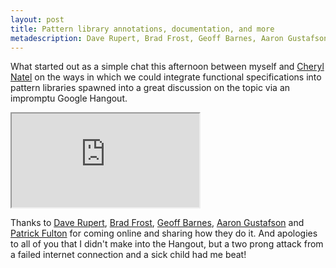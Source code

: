 ```yaml
---
layout: post
title: Pattern library annotations, documentation, and more
metadescription: Dave Rupert, Brad Frost, Geoff Barnes, Aaron Gustafson &amp; Patrick Fulton share their thoughts on responsive deliverables, pattern libraries &amp; annotations
---
```

What started out as a simple chat this afternoon between myself and [Cheryl Natel](https://twitter.com/cheryl_lis) on the ways in which we could integrate functional specifications into pattern libraries spawned into a great discussion on the topic via an impromptu Google Hangout.

<div class="video"><iframe src="http://www.youtube.com/embed/ROaXVB-bbek?rel=0">iframe</iframe></div>

Thanks to [Dave Rupert](https://twitter.com/davatron5000), [Brad Frost](https://twitter.com/brad_frost), [Geoff Barnes](https://twitter.com/texburgher), [Aaron Gustafson](https://twitter.com/AaronGustafson) and [Patrick Fulton](https://twitter.com/patrickfulton) for coming online and sharing how they do it. And apologies to all of you that I didn't make into the Hangout, but a two prong attack from a failed internet connection and a sick child had me beat!
